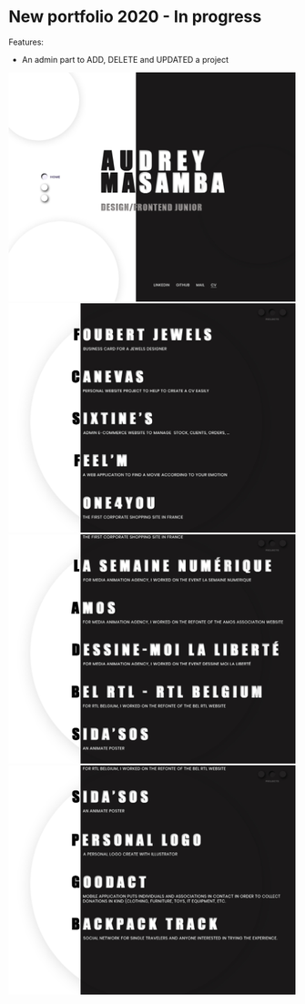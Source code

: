 # New portfolio 2020 - In progress 

Features:
* An admin part to ADD, DELETE and UPDATED a project

![Screenshot](1.jpg)
![Screenshot](2.jpg)
![Screenshot](3.jpg)
![Screenshot](4.jpg)



